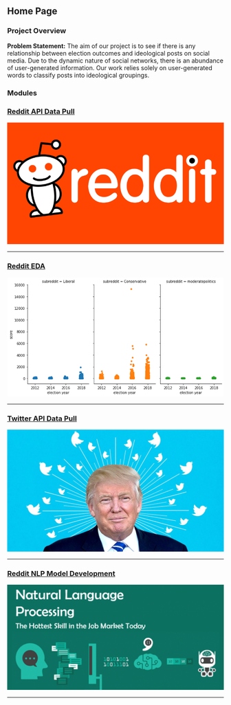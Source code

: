 ## Home Page

### Project Overview

**Problem Statement:** The aim of our project is to see if there is any relationship between election outcomes and ideological posts on social media. Due to the dynamic nature of social networks, there is an abundance of user-generated information. Our work relies solely on user-generated words to classify posts into ideological groupings.


### Modules

### [Reddit API Data Pull](./pages/reddit-data-pull.md)
[<img src="images/reddit.png?raw=true"/>](./pages/reddit-data-pull.md)

---
### [Reddit EDA](./pages/reddit-eda.md)
[<img src="images/reddit_score.png?raw=true"/>](./pages/reddit-eda.md)

---
### [Twitter API Data Pull](./pages/twitter-data-pull.md)
[<img src="images/twitter-donald.jpg?raw=true"/>](./pages/twitter-data-pull.md)


---

### [Reddit NLP Model Development](./pages/nlp-model-dev.md)
[<img src="images/nlp-pic.png?raw=true"/>](./pages/nlp-model-dev.md)

---
